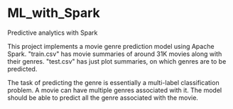# ML_with_Spark
Predictive analytics with Spark

This project implements a movie genre prediction model using Apache Spark. "train.csv" has movie summaries of around 31K movies along with their genres. "test.csv" has just plot summaries, on which genres are to be predicted.

The task of predicting the genre is essentially a multi-label classification problem. A movie can have multiple genres associated with it. The model should be able to predict all the genre associated with the movie.
